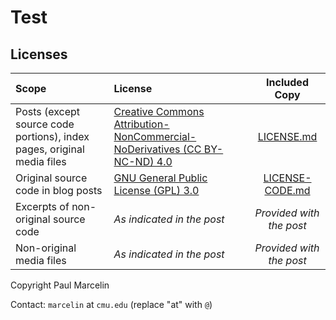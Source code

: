 # Test

## Licenses

|Scope|License|Included Copy|
|:---|:---|:---:|
|Posts (except source code portions), index pages, original media files|[Creative Commons Attribution-NonCommercial-NoDerivatives (CC BY-NC-ND) 4.0](https://creativecommons.org/licenses/by-nc-nd/4.0/legalcode.en)|[LICENSE.md](/LICENSE.md)|
|Original source code in blog posts|[GNU General Public License (GPL) 3.0](http://www.gnu.org/licenses/gpl-3.0.html)|[LICENSE-CODE.md](/LICENSE-CODE.md)|
|Excerpts of non-original source code|_As indicated in the post_|_Provided with the post_|
|Non-original media files|_As indicated in the post_|_Provided with the post_|

Copyright Paul Marcelin

Contact: `marcelin` at `cmu.edu` (replace "at" with `@`)
